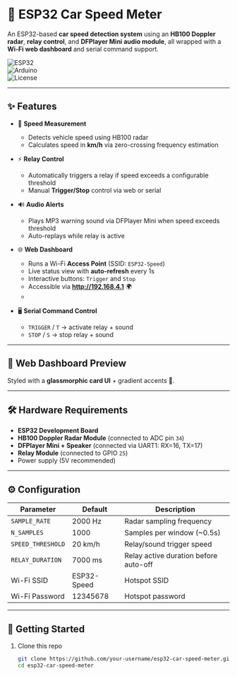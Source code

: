 # 🚗 ESP32 Car Speed Meter

An ESP32-based **car speed detection system** using an **HB100 Doppler radar**, **relay control**, and **DFPlayer Mini audio module**, all wrapped with a **Wi-Fi web dashboard** and serial command support.

![ESP32](https://img.shields.io/badge/ESP32-Powered-blue?logo=espressif)  
![Arduino](https://img.shields.io/badge/Arduino-IDE-green?logo=arduino)  
![License](https://img.shields.io/badge/License-MIT-yellow)

---

## ✨ Features

- 📡 **Speed Measurement**  
  - Detects vehicle speed using HB100 radar  
  - Calculates speed in **km/h** via zero-crossing frequency estimation  

- ⚡ **Relay Control**  
  - Automatically triggers a relay if speed exceeds a configurable threshold  
  - Manual **Trigger/Stop** control via web or serial  

- 🔊 **Audio Alerts**  
  - Plays MP3 warning sound via DFPlayer Mini when speed exceeds threshold  
  - Auto-replays while relay is active  

- 🌐 **Web Dashboard**  
  - Runs a Wi-Fi **Access Point** (SSID: `ESP32-Speed`)  
  - Live status view with **auto-refresh** every 1s  
  - Interactive buttons: `Trigger` and `Stop`  
  - Accessible via **http://192.168.4.1** 🌍
  - 
- 🖥 **Serial Command Control**  
  - `TRIGGER` / `T` → activate relay + sound  
  - `STOP` / `S` → stop relay + sound  

---

## 📸 Web Dashboard Preview


Styled with a **glassmorphic card UI** + gradient accents 🎨.

---

## 🛠 Hardware Requirements

- **ESP32 Development Board**  
- **HB100 Doppler Radar Module** (connected to ADC pin `34`)  
- **DFPlayer Mini + Speaker** (connected via UART1: RX=16, TX=17)  
- **Relay Module** (connected to GPIO `25`)  
- Power supply (5V recommended)

---

## ⚙️ Configuration

| Parameter           | Default     | Description                           |
|---------------------|-------------|---------------------------------------|
| `SAMPLE_RATE`       | 2000 Hz     | Radar sampling frequency              |
| `N_SAMPLES`         | 1000        | Samples per window (~0.5s)            |
| `SPEED_THRESHOLD`   | 20 km/h     | Relay/sound trigger speed             |
| `RELAY_DURATION`    | 7000 ms     | Relay active duration before auto-off |
| Wi-Fi SSID          | ESP32-Speed | Hotspot SSID                          |
| Wi-Fi Password      | 12345678    | Hotspot password                      |

---

## 🚀 Getting Started

1. Clone this repo  
   ```bash
   git clone https://github.com/your-username/esp32-car-speed-meter.git
   cd esp32-car-speed-meter
